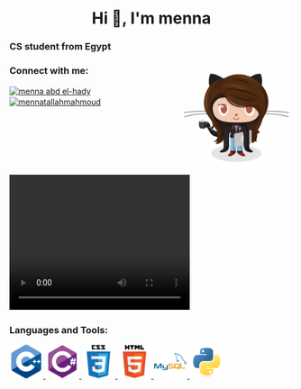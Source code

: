 <h1 align="center">Hi 👋, I'm menna</h1>
<h3 align="left">CS student from Egypt</h3>
<img src="https://github.com/mennaabdelelhady/mennaabdelelhady/blob/main/elota.png" align="right" width="40%"/>
<h3 align="left">Connect with me:</h3>
<p align="left">
<a href="https://www.linkedin.com/in/menna-abd-el-hady-a59313204" target="blank"><img align="center" src="https://raw.githubusercontent.com/rahuldkjain/github-profile-readme-generator/master/src/images/icons/Social/linked-in-alt.svg" alt="menna abd el-hady" height="30" width="40" /></a>
<a href="https://codeforces.com/profile/mennatallahmahmoud" target="blank"><img align="center" src="https://raw.githubusercontent.com/rahuldkjain/github-profile-readme-generator/master/src/images/icons/Social/codeforces.svg" alt="mennatallahmahmoud" height="30" width="40" /></a>
</p>
<video width="320" height="240" controls>
  <source src="[movie.mp4](https://github.com/mennaabdelelhady/mennaabdelelhady/blob/main/video_2023-02-17_13-26-49.mp4)" type="video/mp4">
  <source src="movie.ogg" type="video/ogg">
  Your browser does not support the video tag.
</video>
  
<h3 align="left">Languages and Tools:</h3>
<p align="left"> <a href="https://www.w3schools.com/cpp/" target="_blank" rel="noreferrer"> <img src="https://raw.githubusercontent.com/devicons/devicon/master/icons/cplusplus/cplusplus-original.svg" alt="cplusplus" width="60" height="60"/> </a> <a href="https://www.w3schools.com/cs/" target="_blank" rel="noreferrer"> <img src="https://raw.githubusercontent.com/devicons/devicon/master/icons/csharp/csharp-original.svg" alt="csharp" width="60" height="60"/> </a> <a href="https://www.w3schools.com/css/" target="_blank" rel="noreferrer"> <img src="https://raw.githubusercontent.com/devicons/devicon/master/icons/css3/css3-original-wordmark.svg" alt="css3" width="60" height="60"/> </a> <a href="https://www.w3.org/html/" target="_blank" rel="noreferrer"> <img src="https://raw.githubusercontent.com/devicons/devicon/master/icons/html5/html5-original-wordmark.svg" alt="html5" width="60" height="60"/> </a> <a href="https://www.mysql.com/" target="_blank" rel="noreferrer"> <img src="https://raw.githubusercontent.com/devicons/devicon/master/icons/mysql/mysql-original-wordmark.svg" alt="mysql" width="60" height="60"/> </a> <a href="https://www.python.org" target="_blank" rel="noreferrer"> <img src="https://raw.githubusercontent.com/devicons/devicon/master/icons/python/python-original.svg" alt="python" width="60" height="60"/> </a> </p>
